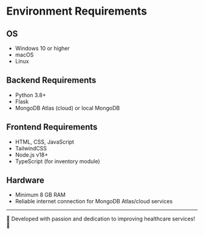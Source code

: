 # Environment Requirements

## OS
- Windows 10 or higher
- macOS
- Linux

## Backend Requirements
- Python 3.8+
- Flask
- MongoDB Atlas (cloud) or local MongoDB

## Frontend Requirements
- HTML, CSS, JavaScript
- TailwindCSS
- Node.js v18+
- TypeScript (for inventory module)

## Hardware
- Minimum 8 GB RAM
- Reliable internet connection for MongoDB Atlas/cloud services

---

🎯 Developed with passion and dedication to improving healthcare services! 🚀